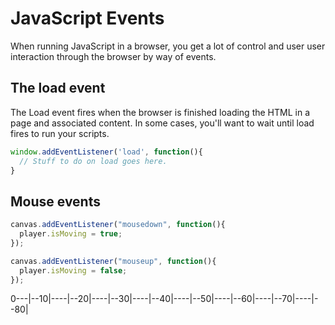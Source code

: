 # JavaScript Events

When running JavaScript in a browser, you get a lot of control and user
user interaction through the browser by way of events.



## The load event
The Load event fires when the browser is finished loading the HTML in a page
and associated content. In some cases, you'll want to wait until load fires to
run your scripts.

```javascript
window.addEventListener('load', function(){
  // Stuff to do on load goes here.
}
```

## Mouse events

```javascript
canvas.addEventListener("mousedown", function(){
  player.isMoving = true;
});

canvas.addEventListener("mouseup", function(){
  player.isMoving = false;
});
```
0---|--10|----|--20|----|--30|----|--40|----|--50|----|--60|----|--70|----|--80|
